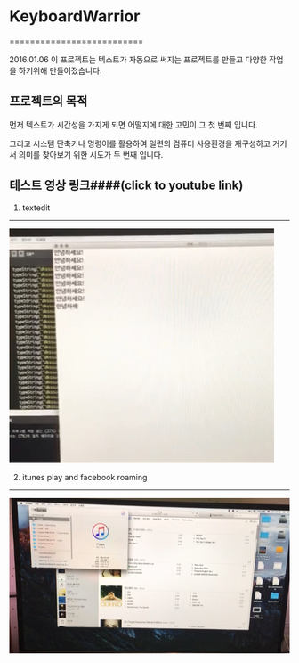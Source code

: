 # KeyboardWarrior
==========================

2016.01.06
이 프로젝트는 텍스트가 자동으로 써지는 프로젝트를 만들고 다양한 작업을 하기위해 만들어졌습니다.


프로젝트의 목적
-----
먼저 텍스트가 시간성을 가지게 되면 어떨지에 대한 고민이 그 첫 번째 입니다.

그리고 시스템 단축키나 명령어를 활용하여 일련의 컴퓨터 사용환경을 재구성하고 거기서 의미를 찾아보기 위한 시도가 두 번째 입니다.


테스트 영상 링크####(click to youtube link)
----
 1. textedit
 ----
[![ScreenShot](https://raw.githubusercontent.com/hothonam/KeyboardWarrior/master/img/textedit.png)](https://youtu.be/mC9iUnwqMoo)

 2. itunes play and facebook roaming 
 ----
[![ScreenShot](https://raw.githubusercontent.com/hothonam/KeyboardWarrior/master/img/SNS.png)](https://youtu.be/rB1mnHraK-I)
